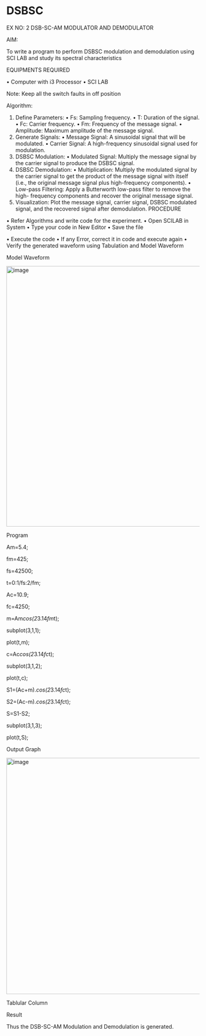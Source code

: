 # DSBSC


EX NO: 2	DSB-SC-AM MODULATOR AND DEMODULATOR

AIM:

To write a program to perform DSBSC modulation and demodulation using SCI LAB and study its spectral characteristics

EQUIPMENTS REQUIRED

•	Computer with i3 Processor
•	SCI LAB

Note: Keep all the switch faults in off position

Algorithm:

1.	Define Parameters:
•	Fs: Sampling frequency.
•	T: Duration of the signal.
•	Fc: Carrier frequency.
•	Fm: Frequency of the message signal.
•	Amplitude: Maximum amplitude of the message signal.
2.	Generate Signals:
•	Message Signal: A sinusoidal signal that will be modulated.
•	Carrier Signal: A high-frequency sinusoidal signal used for modulation.
3.	DSBSC Modulation:
•	Modulated Signal: Multiply the message signal by the carrier signal to produce the DSBSC signal.
4.	DSBSC Demodulation:
•	Multiplication: Multiply the modulated signal by the carrier signal to get the product of the message signal with itself (i.e., the original message signal plus high-frequency components).
•	Low-pass Filtering: Apply a Butterworth low-pass filter to remove the high- frequency components and recover the original message signal.
5.	Visualization:
Plot the message signal, carrier signal, DSBSC modulated signal, and the recovered signal after demodulation.
PROCEDURE

•	Refer Algorithms and write code for the experiment.
•	Open SCILAB in System
•	Type your code in New Editor
•	Save the file
 
•	Execute the code
•	If any Error, correct it in code and execute again
•	Verify the generated waveform using Tabulation and Model Waveform

Model Waveform

<img width="703" height="679" alt="image" src="https://github.com/user-attachments/assets/e7c7c7f8-ccf2-41ac-b1f3-325989941a6f" />

Program

Am=5.4;

fm=425;

fs=42500;

t=0:1/fs:2/fm;

Ac=10.9;

fc=4250;

m=Am*cos(2*3.14*fm*t);

subplot(3,1,1);

plot(t,m);

c=Ac*cos(2*3.14*fc*t);

subplot(3,1,2);

plot(t,c);

S1=(Ac+m).*cos(2*3.14*fc*t);

S2=(Ac-m).*cos(2*3.14*fc*t);

S=S1-S2;

subplot(3,1,3);

plot(t,S);

Output Graph

<img width="1366" height="616" alt="image" src="https://github.com/user-attachments/assets/ca076d95-940d-447b-9a4d-9cdd0eb4a5f2" />


Tablular Column


Result

Thus the DSB-SC-AM Modulation and Demodulation is generated.

